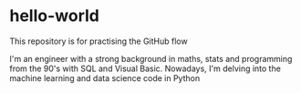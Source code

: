 # hello-world
This repository is for practising the GitHub flow

I'm an engineer with a strong background in maths, stats and programming from the 90's with SQL and Visual Basic. Nowadays, I'm delving into the machine learning and data science code in Python
